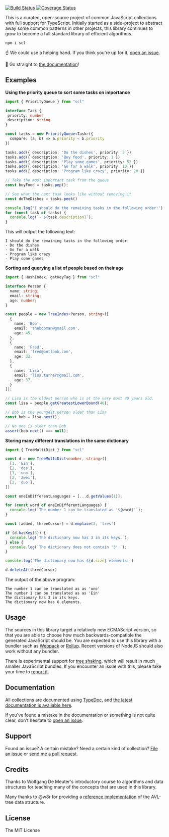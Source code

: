 
[![Build Status](https://travis-ci.org/samvv/scl.js.svg?branch=master)](https://travis-ci.org/samvv/scl.js) [![Coverage Status](https://coveralls.io/repos/github/samvv/scl.js/badge.svg?branch=master)](https://coveralls.io/github/samvv/scl.js?branch=master)

This is a curated, open-source project of common JavaScript collections with
full support for TypeScript. Initially started as a side-project to abstract
away some common patterns in other projects, this library continues to grow to
become a full standard library of efficient algorithms.

```
npm i scl
```

☝️ We could use a helping hand. If you think you're up for it,
[open an issue][4].

📖 Go straight to [the documentation][6]!

## Examples

**Using the priority queue to sort some tasks on importance**

```ts
import { PriorityQueue } from "scl"

interface Task {
 priority: number
 description: string
}

const tasks = new PriorityQueue<Task>({
  compare: (a, b) => a.priority < b.priority
})

tasks.add({ description: 'Do the dishes', priority: 5 })
tasks.add({ description: 'Buy food', priority: 1 })
tasks.add({ description: 'Play some games', priority: 52 })
tasks.add({ description: 'Go for a walk', priority: 10 })
tasks.add({ description: 'Program like crazy', priority: 20 })

// Take the most important task from the queue
const buyFood = tasks.pop();

// See what the next task looks like without removing it
const doTheDishes = tasks.peek()

console.log('I should do the remaining tasks in the following order:');
for (const task of tasks) {
  console.log(`- ${task.description}`);
}

```

This will output the following text:

```
I should do the remaining tasks in the following order:
- Do the dishes
- Go for a walk
- Program like crazy
- Play some games
```

**Sorting and querying a list of people based on their age**

```ts
import { HashIndex, getKeyTag } from "scl"

interface Person {
  name: string;
  email: string;
  age: number;
}

const people = new TreeIndex<Person, string>([
  {
    name: 'Bob',
    email: 'thebobman@gmail.com',
    age: 45,
  },
  {
    name: 'Fred',
    email: 'fred@outlook.com',
    age: 33,
  },
  {
    name: 'Lisa',
    email: 'lisa.turner@gmail.com',
    age: 37,
  }
]);

// Lisa is the oldest person who is at the very most 40 years old.
const lisa = people.getGreatestLowerBound(40);

// Bob is the youngest person older than Lisa
const bob = lisa.next();

// No one is older than Bob
assert(bob.next() === null);
```

**Storing many different translations in the same dictionary**

```ts
import { TreeMultiDict } from "scl"

const d = new TreeMultiDict<number, string>([
  [1, 'Ein'],
  [2, 'dos'],
  [1, 'uno'],
  [2, 'Zwei'],
  [2, 'duo'],
])

const oneInDifferentLanguages = [...d.getValues(1)];

for (const word of oneInDifferentLanguages) {
  console.log(`The number 1 can be translated as '${word}'`);
}

const [added, threeCursor] = d.emplace(3, 'tres')

if (d.hasKey(3)) {
  console.log(`The dictionary now has 3 in its keys.`);
} else {
  console.log(`The dictionary does not contain '3'.`);
}

console.log(`The dictionary now has ${d.size} elements.`)

d.deleteAt(threeCursor)
```

The output of the above program:

```
The number 1 can be translated as as 'uno'
The number 1 can be translated as as 'Ein'
The dictionary has 3 in its keys.
The dictionary now has 6 elements.
```

## Usage

The sources in this library target a relatively new ECMAScript version, so that
you are able to choose how much backwards-compatible the generated JavaScript
should be. You are expected to use this library with a bundler such as
[Webpack][1] or [Rollup][2]. Recent versions of NodeJS should also work without
any bundler.

There is experimental support for [tree shaking][7], which will result in much
smaller JavaScript bundles. If you encounter an issue with this, please take
your time to [report it][4].

## Documentation

All collections are documented using [TypeDoc][3], and [the latest
documentation is available here][6].

If you've found a mistake in the documentation or something is not quite clear,
don't hesitate to [open an issue][4].

## Support

Found an issue? A certain mistake? Need a certain kind of collection? [File an
issue][4] or [send me a pull request][5].

## Credits

Thanks to Wolfgang De Meuter's introductory course to algorithms and data
structures for teaching many of the concepts that are used in this library.

Many thanks to @w8r for providing a [reference implementation](https://github.com/w8r/avl) of the AVL-tree data structure.

## License

The MIT License

[1]: https://webpack.js.org/
[2]: https://rollupjs.org/
[3]: https://typedoc.org/
[4]: https://github.com/samvv/scl.js/issues/new
[5]: https://github.com/samvv/scl.js/fork
[6]: https://samvv.github.io/scl.js/
[7]: https://webpack.js.org/guides/tree-shaking/

